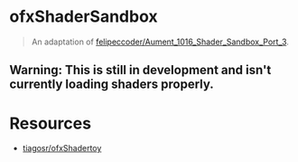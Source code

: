 # ofxShaderSandbox
> An adaptation of [felipeccoder/Aument_1016_Shader_Sandbox_Port_3](https://github.com/felipeccoder/Aument_1016_Shader_Sandbox_Port_3).

## **Warning:** This is still in development and isn't currently loading shaders properly.

# Resources
- [tiagosr/ofxShadertoy](https://github.com/tiagosr/ofxShadertoy)
